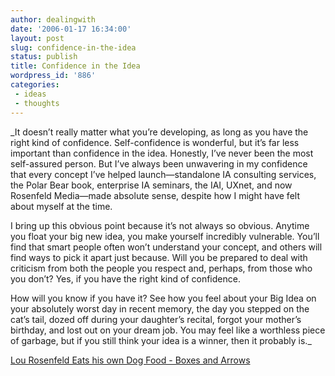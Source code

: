 ```yaml
---
author: dealingwith
date: '2006-01-17 16:34:00'
layout: post
slug: confidence-in-the-idea
status: publish
title: Confidence in the Idea
wordpress_id: '886'
categories:
 - ideas
 - thoughts
---
```


_It doesn’t really matter what you’re developing, as long as you have the
right kind of confidence. Self-confidence is wonderful, but it’s far less
important than confidence in the idea. Honestly, I’ve never been the most
self-assured person. But I’ve always been unwavering in my confidence that
every concept I’ve helped launch—standalone IA consulting services, the Polar
Bear book, enterprise IA seminars, the IAI, UXnet, and now Rosenfeld
Media—made absolute sense, despite how I might have felt about myself at the
time.

I bring up this obvious point because it’s not always so obvious. Anytime you
float your big new idea, you make yourself incredibly vulnerable. You’ll find
that smart people often won’t understand your concept, and others will find
ways to pick it apart just because. Will you be prepared to deal with
criticism from both the people you respect and, perhaps, from those who you
don’t? Yes, if you have the right kind of confidence.

How will you know if you have it? See how you feel about your Big Idea on your
absolutely worst day in recent memory, the day you stepped on the cat’s tail,
dozed off during your daughter’s recital, forgot your mother’s birthday, and
lost out on your dream job. You may feel like a worthless piece of garbage,
but if you still think your idea is a winner, then it probably is._

[Lou Rosenfeld Eats his own Dog Food - Boxes and Arrows][1]

   [1]: http://www.boxesandarrows.com/view/lou_rosenfeld_eats_his_own_dog_food


